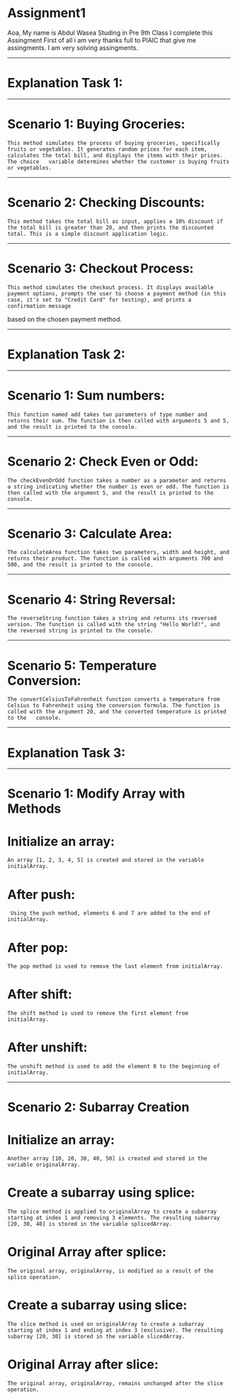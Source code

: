 # Assignment1

Aoa,
  My name is Abdul Wasea
    Studing in Pre 9th Class
    I complete this Assingment 
    First of all i am very thanks full to PIAIC that give me assingments. I am very solving assingments.

     
 ___________________________________________________________________________________________________________________________________________________
    
  # Explanation  Task 1:

  
 __________________________________________________________________________________________________________________________________________________________________________________________________________________________
     
   # Scenario 1:  Buying Groceries:
    
    This method simulates the process of buying groceries, specifically fruits or vegetables. It generates random prices for each item, calculates the total bill, and displays the items with their prices. The choice   variable determines whether the customer is buying fruits or vegetables.
__________________________________________________________________________________________________________________________________________________________________________________________________________________________

   # Scenario 2: Checking Discounts:

    This method takes the total bill as input, applies a 10% discount if the total bill is greater than 20, and then prints the discounted total. This is a simple discount application logic.

     
__________________________________________________________________________________________________________________________________________________________________________________________________________________________

   # Scenario 3:  Checkout Process:

    This method simulates the checkout process. It displays available payment options, prompts the user to choose a payment method (in this case, it's set to "Credit Card" for testing), and prints a confirmation message 
based on the chosen payment method.

     
  __________________________________________________________________________________________________________________________________________________________________________________________________________________________

   # Explanation  Task 2:

  __________________________________________________________________________________________________________________________________________________________________________________________________________________________

   # Scenario 1: Sum numbers:

    This function named add takes two parameters of type number and returns their sum. The function is then called with arguments 5 and 5, and the result is printed to the console.

     
 __________________________________________________________________________________________________________________________________________________________________________________________________________________________

   #  Scenario 2: Check Even or Odd:

    The checkEvenOrOdd function takes a number as a parameter and returns a string indicating whether the number is even or odd. The function is then called with the argument 5, and the result is printed to the console.

     
 __________________________________________________________________________________________________________________________________________________________________________________________________________________________

  # Scenario 3: Calculate Area:

    The calculateArea function takes two parameters, width and height, and returns their product. The function is called with arguments 700 and 500, and the result is printed to the console.

__________________________________________________________________________________________________________________________________________________________________________________________________________________________

   # Scenario 4: String Reversal:

    The reverseString function takes a string and returns its reversed version. The function is called with the string "Hello World!", and the reversed string is printed to the console.

     
__________________________________________________________________________________________________________________________________________________________________________________________________________________________

   # Scenario 5: Temperature Conversion:

    The convertCelsiusToFahrenheit function converts a temperature from Celsius to Fahrenheit using the conversion formula. The function is called with the argument 20, and the converted temperature is printed to the   console.

__________________________________________________________________________________________________________________________________________________________________________________________________________________________

  # Explanation  Task 3:

__________________________________________________________________________________________________________________________________________________________________________________________________________________________

  # Scenario 1: Modify Array with Methods
    
  # Initialize an array:

    An array [1, 2, 3, 4, 5] is created and stored in the variable initialArray.

  # After push:

     Using the push method, elements 6 and 7 are added to the end of initialArray.
    
  # After pop:

    The pop method is used to remove the last element from initialArray.
    
  # After shift:

    The shift method is used to remove the first element from initialArray.  
    
  # After unshift:

    The unshift method is used to add the element 0 to the beginning of initialArray.
__________________________________________________________________________________________________________________________________________________________________________________________________________________________
   
  # Scenario 2: Subarray Creation
  
  # Initialize an array:
  
    Another array [10, 20, 30, 40, 50] is created and stored in the variable originalArray.
     
  # Create a subarray using splice:

    The splice method is applied to originalArray to create a subarray starting at index 1 and removing 3 elements. The resulting subarray [20, 30, 40] is stored in the variable splicedArray.
    
  # Original Array after splice:

    The original array, originalArray, is modified as a result of the splice operation.

  # Create a subarray using slice:

    The slice method is used on originalArray to create a subarray starting at index 1 and ending at index 3 (exclusive). The resulting subarray [20, 30] is stored in the variable slicedArray.

  # Original Array after slice:

    The original array, originalArray, remains unchanged after the slice operation. 

    
    
    
    

    
    


             
    

        
            

